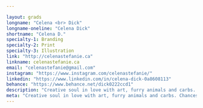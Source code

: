 ```yaml
---

layout: grads
longname: "Celena <br> Dick"
longname-oneline: "Celena Dick"
shortname: "Celena D."
specialty-1: Branding
specialty-2: Print
specialty-3: Illustration
link: "http://celenastefanie.ca"
linkname: celenastefanie.ca
email: "celenastefanie@gmail.com"
instagram: "https://www.instagram.com/celenastefanie/"
linkedin: "https://www.linkedin.com/in/celena-dick-0a8608113"
behance: "https://www.behance.net/dick0222ccd1"
description: "Creative soul in love with art, furry animals and carbs. Chances are I'm watching Adventure Time right now!"
meta: "Creative soul in love with art, furry animals and carbs. Chances are I'm watching Adventure Time right now!"
---
```


